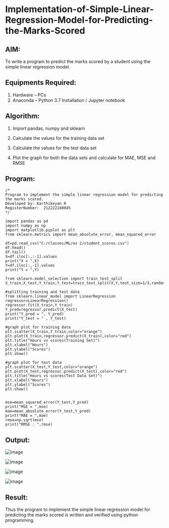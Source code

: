 # Implementation-of-Simple-Linear-Regression-Model-for-Predicting-the-Marks-Scored

## AIM:
To write a program to predict the marks scored by a student using the simple linear regression model.

## Equipments Required:
1. Hardware – PCs
2. Anaconda – Python 3.7 Installation / Jupyter notebook

## Algorithm:
1. Import pandas, numpy and sklearn
   
2. Calculate the values for the training data set

3. Calculate the values for the test data set

4. Plot the graph for both the data sets and calculate for MAE, MSE and RMSE

## Program:
```
/*
Program to implement the simple linear regression model for predicting the marks scored.
Developed by: Karthikeyan R
RegisterNumber:  212222240045
*/
```

```
import pandas as pd
import numpy as np
import matplotlib.pyplot as plt
from sklearn.metrics import mean_absolute_error, mean_squared_error

df=pd.read_csv("C:/classes/ML/ex 2/student_scores.csv")
df.head()
df.tail()
X=df.iloc[:,:-1].values
print("X = ",X)
Y=df.iloc[:,-1].values
print("Y = ",Y)

from sklearn.model_selection import train_test_split
X_train,X_test,Y_train,Y_test=train_test_split(X,Y,test_size=1/3,random_state=0)

#splitting training and test data
from sklearn.linear_model import LinearRegression
regressor=LinearRegression()
regressor.fit(X_train,Y_train)
Y_pred=regressor.predict(X_test)
print("Y_pred = ", Y_pred)
print("Y_test = " , Y_test)

#graph plot for training data
plt.scatter(X_train,Y_train,color="orange")
plt.plot(X_train,regressor.predict(X_train),color="red")
plt.title("Hours vs scores(Training Set)")
plt.xlabel("Hours")
plt.ylabel("Scores")
plt.show()

#graph plot for test data
plt.scatter(X_test,Y_test,color="orange")
plt.plot(X_test,regressor.predict(X_test),color="red")
plt.title("Hours vs scores(Test Data Set)")
plt.xlabel("Hours")
plt.ylabel("Scores")
plt.show()


mse=mean_squared_error(Y_test,Y_pred)
print("MSE = ",mse)
mae=mean_absolute_error(Y_test,Y_pred)
print("MAE = ",mae)
rmse=np.sqrt(mse)
print("RMSE : ",rmse)

```

## Output:

![image](https://github.com/Ashwinkumar-03/Implementation-of-Simple-Linear-Regression-Model-for-Predicting-the-Marks-Scored/assets/118663725/a8371842-e785-46fb-b183-a664ef54ec80)

![image](https://github.com/Ashwinkumar-03/Implementation-of-Simple-Linear-Regression-Model-for-Predicting-the-Marks-Scored/assets/118663725/e5fb6c4d-1d89-4966-b0d9-86669a5275d2)

![image](https://github.com/Ashwinkumar-03/Implementation-of-Simple-Linear-Regression-Model-for-Predicting-the-Marks-Scored/assets/118663725/776447ec-a658-42ac-a63a-5ffce9b188c8)

![image](https://github.com/Ashwinkumar-03/Implementation-of-Simple-Linear-Regression-Model-for-Predicting-the-Marks-Scored/assets/118663725/14c14e77-6765-437e-9362-02177de58a3f)

## Result:
Thus the program to implement the simple linear regression model for predicting the marks scored is written and verified using python programming.
